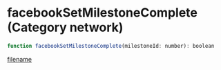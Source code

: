 # facebookSetMilestoneComplete (Category network)

```js
function facebookSetMilestoneComplete(milestoneId: number): boolean
```

[filename](facebookSetMilestoneComplete_m.md ':include')